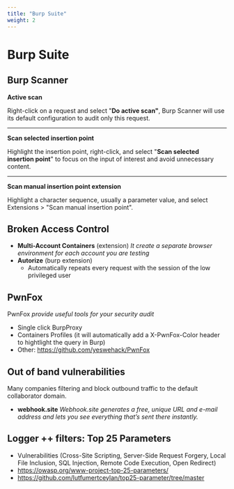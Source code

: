 ```yaml
---
title: "Burp Suite"
weight: 2
---
```


# Burp Suite

## Burp Scanner

**Active scan**

Right-click on a request and select "**Do active scan"**, Burp Scanner will use its default configuration to audit only this request.

***

**Scan selected insertion point**

Highlight the insertion point, right-click, and select "**Scan selected insertion point**" to focus on the input of interest and avoid unnecessary content.

***

**Scan manual insertion point extension**

Highlight a character sequence, usually a parameter value, and select Extensions > "Scan manual insertion point".

## Broken Access Control

* **Multi-Account Containers** (extension) _It create a separate browser environment for each account you are testing_
* **Autorize** (burp extension)
  * Automatically repeats every request with the session of the low privileged user

## PwnFox

PwnFox _provide useful tools for your security audit_

* Single click BurpProxy
* Containers Profiles (it will automatically add a X-PwnFox-Color header to hightlight the query in Burp)
* Other: https://github.com/yeswehack/PwnFox

## Out of band vulnerabilities

Many companies filtering and block outbound traffic to the default collaborator domain.

* **webhook.site** _Webhook.site generates a free, unique URL and e-mail address and lets you see everything that’s sent there instantly._

## Logger ++ filters: Top 25 Parameters

* Vulnerabilities (Cross-Site Scripting, Server-Side Request Forgery, Local File Inclusion, SQL Injection, Remote Code Execution, Open Redirect)
* https://owasp.org/www-project-top-25-parameters/
* https://github.com/lutfumertceylan/top25-parameter/tree/master
